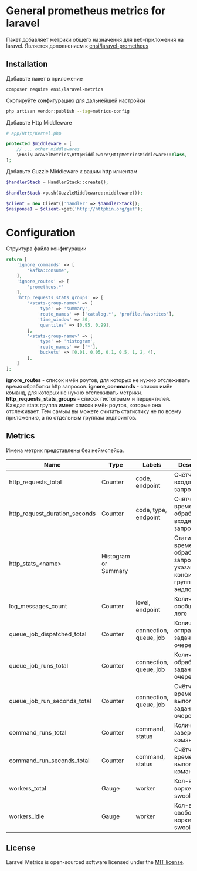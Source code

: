 # General prometheus metrics for laravel

Пакет добавляет метрики общего назначения для веб-приложения на laravel.
Является дополнением к [ensi/laravel-prometheus](https://github.com/ensi-platform/laravel-prometheus)

## Installation

Добавьте пакет в приложение
```bash
composer require ensi/laravel-metrics
```

Скопируйте конфигурацию для дальнейшей настройки
```bash
php artisan vendor:publish --tag=metrics-config
```

Добавьте Http Middleware

```php
# app/Http/Kernel.php

protected $middleware = [
    // ... other middlewares
    \Ensi\LaravelMetrics\HttpMiddleware\HttpMetricsMiddleware::class,
];
```

Добавьте Guzzle Middleware к вашим http клиентам
```php
$handlerStack = HandlerStack::create();

$handlerStack->push(GuzzleMiddleware::middleware());

$client = new Client(['handler' => $handlerStack]);
$response1 = $client->get('http://httpbin.org/get');
```

# Configuration

Структура файла конфигурации
```php
return [
    'ignore_commands' => [
        'kafka:consume',
    ],
    'ignore_routes' => [
        'prometheus.*'
    ],
    'http_requests_stats_groups' => [
        '<stats-group-name>' => [
            'type' => 'summary',
            'route_names' => ['catalog.*', 'profile.favorites'],
            'time_window' => 30,
            'quantiles' => [0.95, 0.99],
        ],
        '<stats-group-name>' => [
            'type' => 'histogram',
            'route_names' => ['*'],
            'buckets' => [0.01, 0.05, 0.1, 0.5, 1, 2, 4],
        ],
    ]
];
```

**ignore_routes** - список имён роутов, для которых не нужно отслеживать время обработки http запросов.
**ignore_commands** - список имён команд, для которых не нужно отслеживать метрики.  
**http_requests_stats_groups** - список гистограмм и перцентилей. Каждая stats группа имеет список имён роутов, которые она отслеживает.
Тем самым вы можете считать статистику не по всему приложению, а по отдельным группам эндпоинтов.

## Metrics

Имена метрик представлены без неймспейса.

| Name                          | Type | Labels               | Description                                                                     |
|-------------------------------| ---- |----------------------|---------------------------------------------------------------------------------|
| http_requests_total           | Counter | code, endpoint       | Счётчик входящих http запросов                                                  |
| http_request_duration_seconds | Counter| code, type, endpoint | Счётчик времени обработки входящих http запросов                                |
| http_stats_\<name\>           | Histogram or Summary |                      | Статистика по времени обработки запросов для указанной в конфиге группы эндпоинтов |
| log_messages_count            | Counter | level, endpoint      | Количество сообщений в логе                                                     |
| queue_job_dispatched_total | Counter | connection, queue, job                  | Количество отправленных заданий в очередь                                       |
| queue_job_runs_total | Counter | connection, queue, job                  | Количество обработанных заданий в очереди                                       |
| queue_job_run_seconds_total | Counter | connection, queue, job                  | Счётчик времени выполнения заданий в очереди                                    |
| command_runs_total | Counter | command, status                  | Количество завершенных команд                                                   |
| command_run_seconds_total | Counter | command, status            | Счётчик времени выполнения команд                                               |
| workers_total | Gauge | worker | Кол-во воркеров swoole |
| workers_idle | Gauge | worker | Кол-во свободных воркеров swoole |


## License
Laravel Metrics is open-sourced software licensed under the [MIT license](LICENSE.md).
